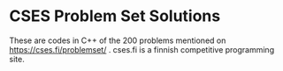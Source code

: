 # CSES Problem Set Solutions

These are codes in C++ of the 200 problems mentioned on https://cses.fi/problemset/ .
cses.fi is a finnish competitive programming site.

